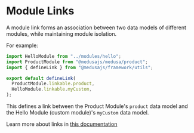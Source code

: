 # Module Links

A module link forms an association between two data models of different modules, while maintaining module isolation.

For example:

```ts
import HelloModule from "../modules/hello";
import ProductModule from "@medusajs/medusa/product";
import { defineLink } from "@medusajs/framework/utils";

export default defineLink(
  ProductModule.linkable.product,
  HelloModule.linkable.myCustom,
);
```

This defines a link between the Product Module's `product` data model and the Hello Module (custom module)'s `myCustom` data model.

Learn more about links in [this documentation](https://docs.medusajs.com/v2/advanced-development/modules/module-links)
